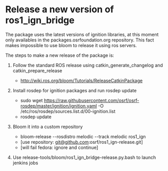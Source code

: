 # Release a new version of ros1_ign_bridge

The package uses the latest versions of ignition libraries, at this moment only
availables in the packages.osrfoundation.org repository. This fact makes
impossible to use bloom to release it using ros servers.

The steps to make a new release of the package is:

 1. Follow the standard ROS release using catkin_generate_changelog and catkin_prepare_release
    - http://wiki.ros.org/bloom/Tutorials/ReleaseCatkinPackage

 1. Install rosdep for ignition packages and run rosdep update
    - sudo wget https://raw.githubusercontent.com/osrf/osrf-rosdep/master/ignition/ignition.yaml -O /etc/ros/rosdep/sources.list.d/00-ignition.list
    - rosdep update

 1. Bloom it into a custom repository
    -  bloom-release --rosdistro melodic --track melodic ros1_ign
    -  [use repository: git@github.com:osrf/ros1_ign-release.git]
    -  [will fail fedora: ignore and continue]

 1. Use release-tools/bloom/ros1_ign_bridge-release.py.bash to launch jenkins jobs

